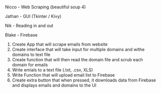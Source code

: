 Nicco - Web Scraping (beautiful soup 4)

Jathan - GUI (Tkinter / Kivy)

Nik - Reading in and out

Blake - Firebase


1. Create App that will scrape emails from website
2. Create interface that will take input for multiple domains and withe domains to text file
3. Create function that will then read the domain file and scrub each domain for emails
4. Write emials to a text file (.txt, .csv, XLS)
5. Write Function that will upload email list to Firebase
6. Create extra button that when pressed, it downloads data from Firebase and displays emails and domains to the UI
